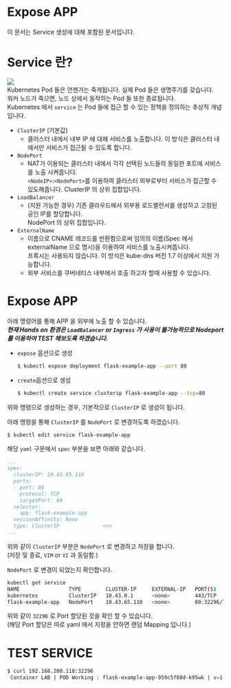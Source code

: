 # Expose APP
이 문서는 Service 생성에 대해 포함된 문서입니다.   
   
# Service 란?
![](https://d33wubrfki0l68.cloudfront.net/cc38b0f3c0fd94e66495e3a4198f2096cdecd3d5/ace10/docs/tutorials/kubernetes-basics/public/images/module_04_services.svg)    
Kubernetes Pod 들은 언젠가는 죽게됩니다. 실제 Pod 들은 생명주기를 갖습니다.   
워커 노드가 죽으면, 노드 상에서 동작하는 Pod 들 또한 종료됩니다.   
Kubernetes 에서 `service` 는 Pod 들에 접근 할 수 있는 정책을 정의하는 추상적 개념입니다.   
+ `ClusterIP` (기본값)
    - 클러스터 내에서 내부 IP 에 대해 서비스를 노출합니다. 이 방식은 클러스터 내에서만 서비스가 접근될 수 있도록 합니다.
+ `NodePort`
    - NAT가 이용되는 클러스터 내에서 각각 선택된 노드들의 동일한 포트에 서비스를 노출 시켜줍니다.   
    `<NodeIP>`:`<NodePort>`를 이용하여 클러스터 외부로부터 서비스가 접근할 수 있도해줍니다. ClusterIP 의 상위 집합입니다.
+ `LoadBalancer`
    - (지원 가능한 경우) 기존 클라우드에서 외부용 로드밸런서를 생성하고 고정된 공인 IP를 할당합니다.   
    NodePort 의 상위 집합입니다.
+ `ExternalName`
    - 이름으로 CNAME 레코드를 반환함으로써 임의의 이름(Spec 에서 externalName 으로 명시)을 이용하여 서비스를 노출시켜줍니다.   
    프록시는 사용되지 않습니다. 이 방식은 kube-dns 버전 1.7 이상에서 지원 가능합니다.
    - 외부 서비스를 쿠버네티스 내부에서 호출 하고자 할때 사용할 수 있습니다.
# Expose APP
아래 명령어를 통해 APP 을 외부에 노출 할 수 있습니다.   
***현재 Hands on 환경은 `LoadBalancer` or `Ingress` 가 사용이 불가능하므로 Nodeport 를 이용하여 TEST 해보도록 하겠습니다.***    
   
* `expose` 옵션으로 생성
    ```bash
    $ kubectl expose deployment flask-example-app --port 80
    ```
* `create`옵션으로 생성    
    ```bash
    $ kubectl create service clusterip flask-example-app --tcp=80
    ```
위와 명령으로 생성하는 경우, 기본적으로 `ClusterIP` 로 생성이 됩니다.   
   
아래 명령을 통해 `ClusterIP` 를 `NodePort` 로 변경하도록 하겠습니다.   
```bash
$ kubectl edit service flask-example-app
```
   
해당 `yaml` 구문에서 `spec` 부분을 보면 아래와 같습니다.   
```yaml
...
spec:
  clusterIP: 10.43.65.110
  ports:
  - port: 80
    protocol: TCP
    targetPort: 80
  selector:
    app: flask-example-app
  sessionAffinity: None
  type: ClusterIP              <<<
...
```
위와 같이 `ClusterIP` 부분은 `NodePort` 로 변경하고 저장을 합니다.   
(저장 및 종료, `VIM` or `VI` 과 동일함.)   
   
`NodePort` 로 변경이 되었는지 확인합니다.
```bash
kubectl get service
NAME                TYPE        CLUSTER-IP     EXTERNAL-IP   PORT(S)        AGE
kubernetes          ClusterIP   10.43.0.1      <none>        443/TCP        99m
flask-example-app   NodePort    10.43.65.110   <none>        80:32296/TCP   3m26s
```
위와 같이 `32296` 로 Port 할당된 것을 확인 할 수 있습니다.   
(해당 Port 할당은 따로 yaml 에서 지정을 안하면 랜덤 Mapping 입니다.)   
   
# TEST SERVICE
```bash
$ curl 192.168.200.110:32296
 Container LAB | POD Working : flask-example-app-959c5f88d-k95wk | v=1
```
   
